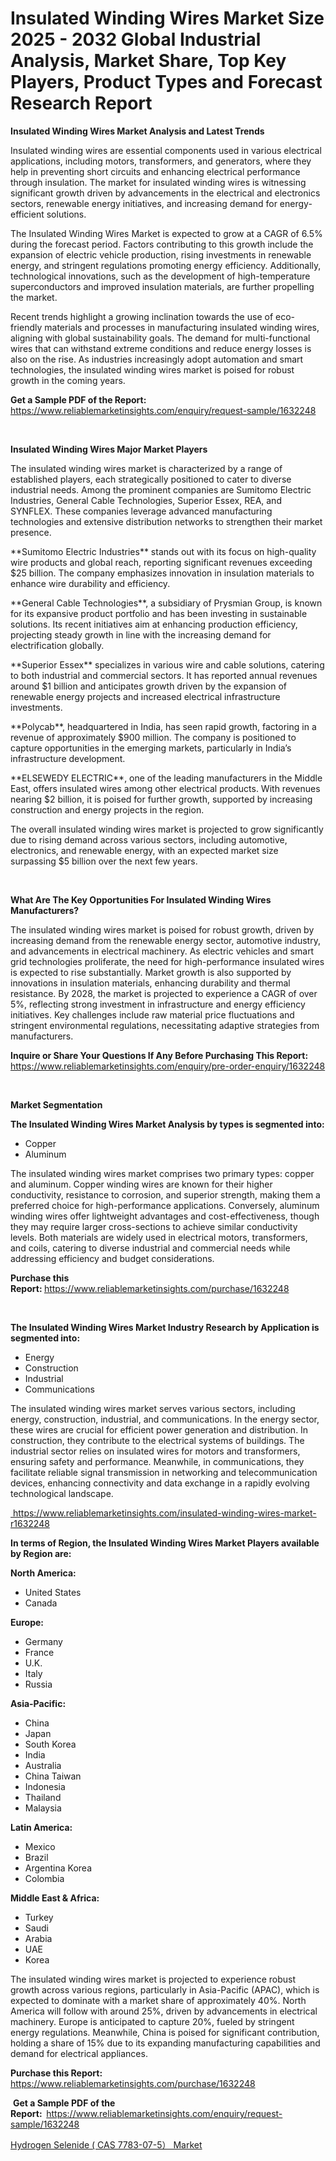 <p><h1>Insulated Winding Wires Market Size 2025 - 2032 Global Industrial Analysis, Market Share, Top Key Players, Product Types and Forecast Research Report</h1></p><p><strong>Insulated Winding Wires Market Analysis and Latest Trends</strong></p>
<p><p>Insulated winding wires are essential components used in various electrical applications, including motors, transformers, and generators, where they help in preventing short circuits and enhancing electrical performance through insulation. The market for insulated winding wires is witnessing significant growth driven by advancements in the electrical and electronics sectors, renewable energy initiatives, and increasing demand for energy-efficient solutions.</p><p>The Insulated Winding Wires Market is expected to grow at a CAGR of 6.5% during the forecast period. Factors contributing to this growth include the expansion of electric vehicle production, rising investments in renewable energy, and stringent regulations promoting energy efficiency. Additionally, technological innovations, such as the development of high-temperature superconductors and improved insulation materials, are further propelling the market.</p><p>Recent trends highlight a growing inclination towards the use of eco-friendly materials and processes in manufacturing insulated winding wires, aligning with global sustainability goals. The demand for multi-functional wires that can withstand extreme conditions and reduce energy losses is also on the rise. As industries increasingly adopt automation and smart technologies, the insulated winding wires market is poised for robust growth in the coming years.</p></p>
<p><strong>Get a Sample PDF of the Report:&nbsp;</strong> <a href="https://www.reliablemarketinsights.com/enquiry/request-sample/1632248?utm_campaign=2199&utm_medium=2&utm_source=Github&utm_content=ia&utm_term=29032025&utm_id=insulated-winding-wires">https://www.reliablemarketinsights.com/enquiry/request-sample/1632248</a></p>
<p>&nbsp;</p>
<p><strong>Insulated Winding Wires Major Market Players</strong></p>
<p><p>The insulated winding wires market is characterized by a range of established players, each strategically positioned to cater to diverse industrial needs. Among the prominent companies are Sumitomo Electric Industries, General Cable Technologies, Superior Essex, REA, and SYNFLEX. These companies leverage advanced manufacturing technologies and extensive distribution networks to strengthen their market presence.</p><p>**Sumitomo Electric Industries** stands out with its focus on high-quality wire products and global reach, reporting significant revenues exceeding $25 billion. The company emphasizes innovation in insulation materials to enhance wire durability and efficiency. </p><p>**General Cable Technologies**, a subsidiary of Prysmian Group, is known for its expansive product portfolio and has been investing in sustainable solutions. Its recent initiatives aim at enhancing production efficiency, projecting steady growth in line with the increasing demand for electrification globally.</p><p>**Superior Essex** specializes in various wire and cable solutions, catering to both industrial and commercial sectors. It has reported annual revenues around $1 billion and anticipates growth driven by the expansion of renewable energy projects and increased electrical infrastructure investments.</p><p>**Polycab**, headquartered in India, has seen rapid growth, factoring in a revenue of approximately $900 million. The company is positioned to capture opportunities in the emerging markets, particularly in India’s infrastructure development.</p><p>**ELSEWEDY ELECTRIC**, one of the leading manufacturers in the Middle East, offers insulated wires among other electrical products. With revenues nearing $2 billion, it is poised for further growth, supported by increasing construction and energy projects in the region.</p><p>The overall insulated winding wires market is projected to grow significantly due to rising demand across various sectors, including automotive, electronics, and renewable energy, with an expected market size surpassing $5 billion over the next few years.</p></p>
<p>&nbsp;</p>
<p><strong>What Are The Key Opportunities For Insulated Winding Wires Manufacturers?</strong></p>
<p><p>The insulated winding wires market is poised for robust growth, driven by increasing demand from the renewable energy sector, automotive industry, and advancements in electrical machinery. As electric vehicles and smart grid technologies proliferate, the need for high-performance insulated wires is expected to rise substantially. Market growth is also supported by innovations in insulation materials, enhancing durability and thermal resistance. By 2028, the market is projected to experience a CAGR of over 5%, reflecting strong investment in infrastructure and energy efficiency initiatives. Key challenges include raw material price fluctuations and stringent environmental regulations, necessitating adaptive strategies from manufacturers.</p></p>
<p><strong>Inquire or Share Your Questions If Any Before Purchasing This Report:</strong> <a href="https://www.reliablemarketinsights.com/enquiry/pre-order-enquiry/1632248?utm_campaign=2199&utm_medium=2&utm_source=Github&utm_content=ia&utm_term=29032025&utm_id=insulated-winding-wires">https://www.reliablemarketinsights.com/enquiry/pre-order-enquiry/1632248</a></p>
<p>&nbsp;</p>
<p><strong>Market Segmentation</strong></p>
<p><strong>The Insulated Winding Wires Market Analysis by types is segmented into:</strong></p>
<p><ul><li>Copper</li><li>Aluminum</li></ul></p>
<p><p>The insulated winding wires market comprises two primary types: copper and aluminum. Copper winding wires are known for their higher conductivity, resistance to corrosion, and superior strength, making them a preferred choice for high-performance applications. Conversely, aluminum winding wires offer lightweight advantages and cost-effectiveness, though they may require larger cross-sections to achieve similar conductivity levels. Both materials are widely used in electrical motors, transformers, and coils, catering to diverse industrial and commercial needs while addressing efficiency and budget considerations.</p></p>
<p><strong>Purchase this Report:&nbsp;</strong><a href="https://www.reliablemarketinsights.com/purchase/1632248?utm_campaign=2199&utm_medium=2&utm_source=Github&utm_content=ia&utm_term=29032025&utm_id=insulated-winding-wires">https://www.reliablemarketinsights.com/purchase/1632248</a></p>
<p>&nbsp;</p>
<p><strong>The Insulated Winding Wires Market Industry Research by Application is segmented into:</strong></p>
<p><ul><li>Energy</li><li>Construction</li><li>Industrial</li><li>Communications</li></ul></p>
<p><p>The insulated winding wires market serves various sectors, including energy, construction, industrial, and communications. In the energy sector, these wires are crucial for efficient power generation and distribution. In construction, they contribute to the electrical systems of buildings. The industrial sector relies on insulated wires for motors and transformers, ensuring safety and performance. Meanwhile, in communications, they facilitate reliable signal transmission in networking and telecommunication devices, enhancing connectivity and data exchange in a rapidly evolving technological landscape.</p></p>
<p><a href="https://www.reliablemarketinsights.com/insulated-winding-wires-market-r1632248?utm_campaign=2199&utm_medium=2&utm_source=Github&utm_content=ia&utm_term=29032025&utm_id=insulated-winding-wires">&nbsp;https://www.reliablemarketinsights.com/insulated-winding-wires-market-r1632248</a></p>
<p><strong>In terms of Region, the Insulated Winding Wires Market Players available by Region are:</strong></p>
<p>
    <p> <strong> North America: </strong>
        <ul>
            <li>United States</li>
            <li>Canada</li>
        </ul>
        </p> 
    <p> <strong> Europe: </strong>
        <ul>
            <li>Germany</li>
            <li>France</li>
            <li>U.K.</li>
            <li>Italy</li>
            <li>Russia</li>
        </ul>
        </p> 
    <p> <strong> Asia-Pacific: </strong>
        <ul>
            <li>China</li>
            <li>Japan</li>
            <li>South Korea</li>
            <li>India</li>
            <li>Australia</li>
            <li>China Taiwan</li>
            <li>Indonesia</li>
            <li>Thailand</li>
            <li>Malaysia</li>
        </ul>
        </p> 
    <p> <strong> Latin America: </strong>
        <ul>
            <li>Mexico</li>
            <li>Brazil</li>
            <li>Argentina Korea</li>
            <li>Colombia</li>
        </ul>
        </p> 
    <p> <strong> Middle East & Africa: </strong>
        <ul>
            <li>Turkey</li>
            <li>Saudi</li>
            <li>Arabia</li>
            <li>UAE</li>
            <li>Korea</li>
        </ul>
    </p>
    </p>
<p><p>The insulated winding wires market is projected to experience robust growth across various regions, particularly in Asia-Pacific (APAC), which is expected to dominate with a market share of approximately 40%. North America will follow with around 25%, driven by advancements in electrical machinery. Europe is anticipated to capture 20%, fueled by stringent energy regulations. Meanwhile, China is poised for significant contribution, holding a share of 15% due to its expanding manufacturing capabilities and demand for electrical appliances.</p></p>
<p><strong>Purchase this Report: </strong><a href="https://www.reliablemarketinsights.com/purchase/1632248?utm_campaign=2199&utm_medium=2&utm_source=Github&utm_content=ia&utm_term=29032025&utm_id=insulated-winding-wires">https://www.reliablemarketinsights.com/purchase/1632248</a></p>
<p>&nbsp;<strong>Get a Sample PDF of the Report:&nbsp;&nbsp;</strong><a href="https://www.reliablemarketinsights.com/enquiry/request-sample/1632248?utm_campaign=2199&utm_medium=2&utm_source=Github&utm_content=ia&utm_term=29032025&utm_id=insulated-winding-wires">https://www.reliablemarketinsights.com/enquiry/request-sample/1632248</a></p>
<p><strong></strong></p>
<p><p><a href="https://github.com/LilianFaulkner65/Market-Research-Report-List-2/blob/main/hydrogen-selenide-cas-7783-07-5-market.md?utm_campaign=2199&utm_medium=2&utm_source=Github&utm_content=ia&utm_term=29032025&utm_id=insulated-winding-wires">Hydrogen Selenide ( CAS 7783-07-5） Market</a></p></p>
